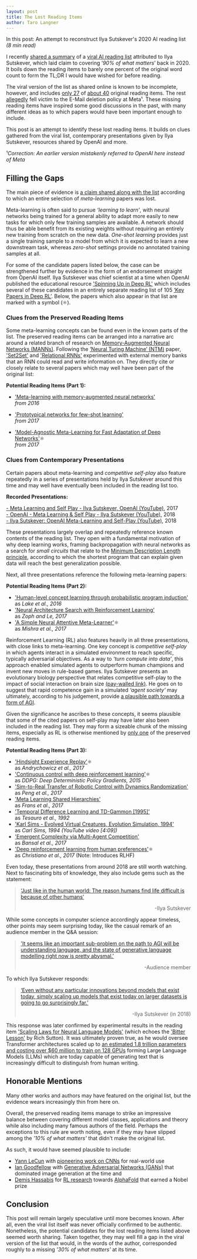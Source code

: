 ```yaml
---
layout: post
title: The Lost Reading Items
author: Taro Langner
---
```


<p class="message">
    In this post: An attempt to reconstruct Ilya Sutskever's 2020 AI reading list <br>
    <I>(8 min read)</I><br>
    
</p>

I recently [shared a summary](https://tensorlabbet.com/2024/09/24/ai-reading-list/) of a [viral AI reading list](https://arc.net/folder/D0472A20-9C20-4D3F-B145-D2865C0A9FEE) attributed to Ilya Sutskever, which laid claim to covering ‘*90% of what matters*’ back in 2020. It boils down the reading items to barely one percent of the original word count to form the TL;DR I would have wished for before reading. 

The viral version of the list as shared online is known to be incomplete, however, and includes [only 27](https://x.com/andrew_n_carr/status/1752526711311507526) of [about 40](https://dallasinnovates.com/exclusive-qa-john-carmacks-different-path-to-artificial-general-intelligence/?utm_source=www.turingpost.com&utm_medium=referral&utm_campaign=the-mysterious-ai-reading-list-ilya-sutskever-s-recommendations) original reading items.
The rest [allegedly](https://news.ycombinator.com/item?id=34641359) fell victim to the E-Mail deletion policy at Meta¹. These missing reading items have inspired some good discussions in the past, with many different ideas as to which papers would have been important enough to include.

This post is an attempt to identify these lost reading items. It builds on clues gathered from the viral list, contemporary presentations given by Ilya Sutskever, resources shared by OpenAI and more. 

¹*Correction: An earlier version mistakenly referred to OpenAI here instead of Meta*

## Filling the Gaps

The main piece of evidence is [a claim shared along with the list](https://x.com/andrew_n_carr/status/1752526711311507526) according to which an entire selection of *meta-learning* papers was lost. 

Meta-learning is often said to pursue *‘learning to learn’*, with neural networks being trained for a general ability to adapt more easily to new tasks for which only few training samples are available. A network should thus be able benefit from its existing weights without requiring an entirely new training from scratch on the new data. *One-shot learning* provides just a single training sample to a model from which it is expected to learn a new downstream task, whereas *zero-shot* settings provide no annotated training samples at all.

For some of the candidate papers listed below, the case can be strengthened further by evidence in the form of an endorsement straight from OpenAI itself. Ilya Sutskever was chief scientist at a time when OpenAI published the educational resource ['Spinning Up in Deep RL'](https://spinningup.openai.com/en/latest/index.html) which includes several of these candidates in an entirely separate reading list of 105 [‘Key Papers in Deep RL’](https://spinningup.openai.com/en/latest/spinningup/keypapers.html#meta-rl). Below, the papers which also appear in that list are marked with a symbol (⚛). 




### Clues from the Preserved Reading Items

Some meta-learning concepts can be found even in the known parts of the list.
The preserved reading items can be arranged into a narrative arc around a related branch of research on [Memory-Augmented Neural Networks (MANNs)](https://arxiv.org/abs/1410.3916). Following the [‘Neural Turing Machine’ (NTM)](https://tensorlabbet.com/2024/09/24/ai-reading-list/#NTM) paper, ['Set2Set'](https://tensorlabbet.com/2024/09/24/ai-reading-list/#Set2Set) and ['Relational RNNs'](https://tensorlabbet.com/2024/09/24/ai-reading-list/#RelationalRNN) experimented with external memory banks that an RNN could read and write information on. They directly cite or closely relate to several papers which may well have been part of the original list: 

**Potential Reading Items (Part 1):**

- ['Meta-learning with memory-augmented neural networks'](http://proceedings.mlr.press/v48/santoro16.pdf) <br>
*from 2016* 
<!-- <span style="color:gray">Adapts NTM for one-shot classification of [Omniglot](https://www.cs.cmu.edu/~rsalakhu/papers/LakeEtAl2015Science.pdf) characters</span> -->
- ['Prototypical networks for few-shot learning'](https://proceedings.neurips.cc/paper_files/paper/2017/file/cb8da6767461f2812ae4290eac7cbc42-Paper.pdf) <br> 
*from 2017* 
<!-- Learn embedding spaces for few- and zero-shot classification  -->
- ['Model-Agnostic Meta-Learning for Fast Adaptation of Deep Networks'](http://proceedings.mlr.press/v70/finn17a/finn17a.pdf)⚛ <br>
*from 2017*


### Clues from Contemporary Presentations

Certain papers about meta-learning and *competitive self-play* also feature repeatedly in a series of presentations held by Ilya Sutskever around this time and may well have eventually been included in the reading list too.

<p class="message">

<b>Recorded Presentations:</b> <br>

<a href="https://www.youtube.com/watch?v=BCzFs9Xb9_o">- Meta Learning and Self Play - Ilya Sutskever, OpenAI (YouTube)</a>, 2017 <br>
<a href="https://www.youtube.com/watch?v=AopSlxNYqX8">- OpenAI - Meta Learning & Self Play - Ilya Sutskever (YouTube)</a>, 2018 <br>
<a href="https://www.youtube.com/watch?v=9EN_HoEk3KY">- Ilya Sutskever: OpenAI Meta-Learning and Self-Play (YouTube)</a>, 2018 <br>
</p>


These presentations largely overlap and repeatedly reference known contents of the reading list. They open with a fundamental motivation of why deep learning works, framing backpropagation with neural networks as a search for *small circuits* that relate to the [Minimum Description Length principle](https://tensorlabbet.com/2024/09/24/ai-reading-list/#MDL), according to which the shortest program that can explain given data will reach the best generalization possible. 

Next, all three presentations reference the following meta-learning papers:

**Potential Reading Items (Part 2):**
- ['Human-level concept learning through probabilistic program induction'](https://amygdala.psychdept.arizona.edu/labspace/JclubLabMeetings/Lijuan-Science-2015-Lake-1332-8.pdf) <br> 
as *Lake et al., 2016*
- ['Neural Architecture Search with Reinforcement Learning'](https://arxiv.org/pdf/1611.01578) <br> 
as *Zoph and Le, 2017*
- ['A Simple Neural Attentive Meta-Learner'](https://arxiv.org/pdf/1707.03141)⚛ <br> 
as *Mishra et al., 2017*

Reinforcement Learning (RL) also features heavily in all three presentations, with close links to meta-learning. One key concept is *competitive self-play* in which agents interact in a simulated environment to reach specific, typically adversarial objectives. As a way to *‘turn compute into data’*, this approach enabled simulated agents to outperform human champions and invent new moves in rule-based games. Ilya Sutskever presents an evolutionary biology perspective that relates competitive self-play to the impact of social interaction on brain size [(pay-walled link)](https://www.science.org/doi/10.1126/science.1098410).
He goes on to suggest that rapid competence gain in a simulated *‘agent society’* may ultimately, according to his judgement, provide [a plausible path towards a form of AGI](https://www.youtube.com/watch?v=9EN_HoEk3KY&t=2325s). 

Given the significance he ascribes to these concepts, it seems plausible that some of the cited papers on self-play may have later also been included in the reading list. They may form a sizeable chunk of the missing items, especially as RL is otherwise mentioned by [only one](https://tensorlabbet.com/2024/09/24/ai-reading-list/#MachineSuperIntelligence) of the preserved reading items.

**Potential Reading Items (Part 3):**

- ['Hindsight Experience Replay'](https://proceedings.neurips.cc/paper_files/paper/2017/file/453fadbd8a1a3af50a9df4df899537b5-Paper.pdf)⚛ <br> 
as *Andrychowicz et al., 2017*
- ['Continuous control with deep reinforcement learning'](https://arxiv.org/abs/1509.02971)⚛ <br>
as *DDPG: Deep Deterministic Policy Gradients, 2015*
- ['Sim-to-Real Transfer of Robotic Control with Dynamics Randomization'](https://arxiv.org/abs/1710.06537) <br>
as *Peng et al., 2017* 
- ['Meta Learning Shared Hierarchies'](https://arxiv.org/abs/1710.09767) <br>
as *Frans et al., 2017*
- ['Temporal Difference Learning and TD-Gammon [1995]'](https://www.csd.uwo.ca/~xling/cs346a/extra/tdgammon.pdf) <br>
as *Tesauro et al., 1992*
- ['Karl Sims - Evolved Virtual Creatures, Evolution Simulation, 1994'](https://www.youtube.com/watch?v=JBgG_VSP7f8&t=2s) <br>
as *Carl Sims, 1994 (YouTube video [4:09])*
- ['Emergent Complexity via Multi-Agent Competition'](https://arxiv.org/abs/1710.03748) <br> 
as *Bansal et al., 2017*
- ['Deep reinforcement learning from human preferences'](https://arxiv.org/abs/1706.03741)⚛ <br> 
as *Christiano et al., 2017* (Note: Introduces RLHF)



Even today, these presentations from around 2018 are still worth watching. Next to fascinating bits of knowledge, they also include gems such as the statement:
> [‘Just like in the human world: The reason humans find life difficult is because of other humans’](https://www.youtube.com/watch?v=BCzFs9Xb9_o&t=2532s)
> <div style="text-align: right">-Ilya Sutskever </div>


While some concepts in computer science accordingly appear timeless, other points may seem surprising today, like the casual remark of an audience member in the Q&A session:
> ['It seems like an important sub-problem on the path to AGI will be understanding language, and the state of generative language modelling right now is pretty abysmal.’](https://www.youtube.com/watch?v=9EN_HoEk3KY&t=3082s) 
> <div style="text-align: right">-Audience member </div>

To which Ilya Sutskever responds:
> [‘Even without any particular innovations beyond models that exist today, simply scaling up models that exist today on larger datasets is going to go surprisingly far.’](https://www.youtube.com/watch?v=9EN_HoEk3KY&t=3106s)
> <div style="text-align: right">-Ilya Sutskever (in 2018)</div>

This response was later confirmed by experimental results in the reading item ['Scaling Laws for Neural Language Models'](https://tensorlabbet.com/2024/09/24/ai-reading-list/#ScalingLaws) (which echoes the ['Bitter Lesson'](http://www.incompleteideas.net/IncIdeas/BitterLesson.html) by Rich Sutton). It was ultimately proven true, as he would oversee Transformer architectures scaled up to [an estimated 1.8 trillion parameters and costing over $60 million to train on 128 GPUs](https://the-decoder.com/gpt-4-architecture-datasets-costs-and-more-leaked/) forming Large Language Models (LLMs) which are today capable of generating text that is increasingly difficult to distinguish from human writing.


## Honorable Mentions

Many other works and authors may have featured on the original list, but the evidence wears increasingly thin from here on. 

Overall, the preserved reading items manage to strike an impressive balance between covering different model classes, applications and theory while also including many famous authors of the field. Perhaps the exceptions to this rule are worth noting, even if they may have slipped among the *'10% of what matters'* that didn't make the original list.

As such, it would have seemed plausible to include:
- [Yann LeCun](https://en.wikipedia.org/wiki/Yann_LeCun) with [pioneering work on CNNs](https://hal.science/hal-03926082/document) for real-world use
- [Ian Goodfellow](https://en.wikipedia.org/wiki/Ian_Goodfellow) with [Generative Adversarial Networks (GANs)](https://proceedings.neurips.cc/paper_files/paper/2014/hash/5ca3e9b122f61f8f06494c97b1afccf3-Abstract.html) that dominated image generation at the time and
- [Demis Hassabis](https://en.wikipedia.org/wiki/Demis_Hassabis) for [RL research](https://daiwk.github.io/assets/dqn.pdf) towards [AlphaFold](https://ccsp.hms.harvard.edu/wp-content/uploads/2020/11/AlphaFold-at-CASP13-AlQuraishi.pdf) that earned a Nobel prize

## Conclusion

This post will remain largely speculative until more becomes known. After all, even the viral list itself was never officially confirmed to be authentic. Nonetheless, the potential candidates for the lost reading items listed above seemed worth sharing. Taken together, they may well fill a gap in the viral version of the list that would, in the words of the author, corresponded roughly to a missing _'30% of what matters'_ at its time.

